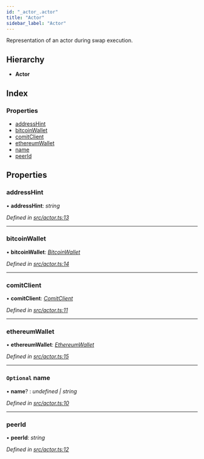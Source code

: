 ```yaml
---
id: "_actor_.actor"
title: "Actor"
sidebar_label: "Actor"
---
```


Representation of an actor during swap execution.

## Hierarchy

* **Actor**

## Index

### Properties

* [addressHint](_actor_.actor.md#addresshint)
* [bitcoinWallet](_actor_.actor.md#bitcoinwallet)
* [comitClient](_actor_.actor.md#comitclient)
* [ethereumWallet](_actor_.actor.md#ethereumwallet)
* [name](_actor_.actor.md#optional-name)
* [peerId](_actor_.actor.md#peerid)

## Properties

###  addressHint

• **addressHint**: *string*

*Defined in [src/actor.ts:13](https://github.com/comit-network/comit-js-sdk/blob/cef77e4/src/actor.ts#L13)*

___

###  bitcoinWallet

• **bitcoinWallet**: *[BitcoinWallet](_wallet_bitcoin_.bitcoinwallet.md)*

*Defined in [src/actor.ts:14](https://github.com/comit-network/comit-js-sdk/blob/cef77e4/src/actor.ts#L14)*

___

###  comitClient

• **comitClient**: *[ComitClient](../classes/_comit_client_.comitclient.md)*

*Defined in [src/actor.ts:11](https://github.com/comit-network/comit-js-sdk/blob/cef77e4/src/actor.ts#L11)*

___

###  ethereumWallet

• **ethereumWallet**: *[EthereumWallet](../classes/_wallet_ethereum_.ethereumwallet.md)*

*Defined in [src/actor.ts:15](https://github.com/comit-network/comit-js-sdk/blob/cef77e4/src/actor.ts#L15)*

___

### `Optional` name

• **name**? : *undefined | string*

*Defined in [src/actor.ts:10](https://github.com/comit-network/comit-js-sdk/blob/cef77e4/src/actor.ts#L10)*

___

###  peerId

• **peerId**: *string*

*Defined in [src/actor.ts:12](https://github.com/comit-network/comit-js-sdk/blob/cef77e4/src/actor.ts#L12)*
